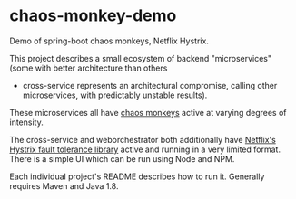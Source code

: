 # chaos-monkey-demo
Demo of spring-boot chaos monkeys, Netflix Hystrix. 

This project describes a small ecosystem of backend "microservices" (some with better architecture than others 
  - cross-service represents an architectural compromise, calling other microservices, with predictably unstable results).
  
These microservices all have [chaos monkeys](https://codecentric.github.io/chaos-monkey-spring-boot/) active at varying degrees of intensity.

The cross-service and weborchestrator both additionally have [Netflix's Hystrix fault tolerance library](https://github.com/Netflix/Hystrix) active and running in a very limited format. There is a simple UI which can be run using Node and NPM.

Each individual project's README describes how to run it. Generally requires Maven and Java 1.8. 
